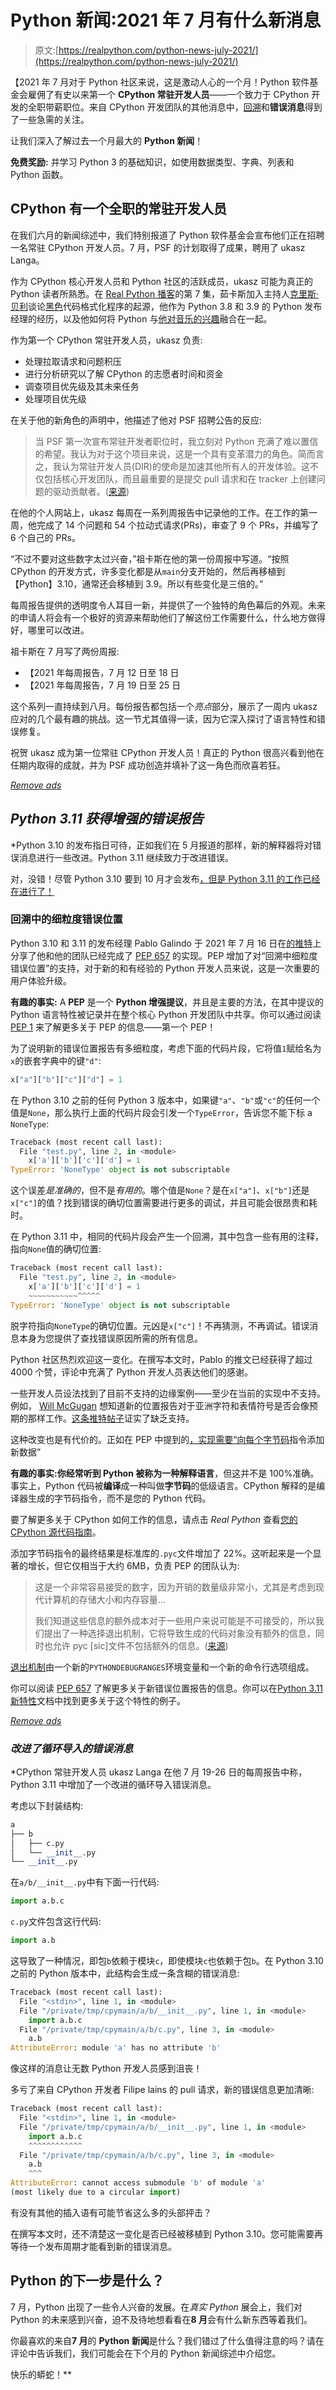 # Python 新闻:2021 年 7 月有什么新消息

> 原文:[https://realpython.com/python-news-july-2021/](https://realpython.com/python-news-july-2021/)

【2021 年 7 月对于 Python 社区来说，这是激动人心的一个月！Python 软件基金会雇佣了有史以来第一个 **CPython 常驻开发人员**——一个致力于 CPython 开发的全职带薪职位。来自 CPython 开发团队的其他消息中，[回溯](https://realpython.com/python-traceback/)和**错误消息**得到了一些急需的关注。

让我们深入了解过去一个月最大的 **Python 新闻**！

**免费奖励:** 并学习 Python 3 的基础知识，如使用数据类型、字典、列表和 Python 函数。

## CPython 有一个全职的常驻开发人员

在我们六月的新闻综述中，我们特别报道了 Python 软件基金会宣布他们正在招聘一名常驻 CPython 开发人员。7 月，PSF 的计划取得了成果，聘用了 ukasz Langa。

作为 CPython 核心开发人员和 Python 社区的活跃成员，ukasz 可能为真正的 Python 读者所熟悉。在 [Real Python 播客](https://realpython.com/podcasts/rpp/7/)的第 7 集，茹卡斯加入主持人[克里斯·贝利](https://realpython.com/team/cbailey/)谈论[黑色](https://black.readthedocs.io/en/stable/)代码格式化程序的起源，他作为 Python 3.8 和 3.9 的 Python 发布经理的经历，以及他如何将 Python 与[他对音乐的兴趣](https://www.youtube.com/watch?v=02CLD-42VdI)融合在一起。

作为第一个 CPython 常驻开发人员，ukasz 负责:

*   处理拉取请求和问题积压
*   进行分析研究以了解 CPython 的志愿者时间和资金
*   调查项目优先级及其未来任务
*   处理项目优先级

在关于他的新角色的声明中，他描述了他对 PSF 招聘公告的反应:

> 当 PSF 第一次宣布常驻开发者职位时，我立刻对 Python 充满了难以置信的希望。我认为对于这个项目来说，这是一个具有变革潜力的角色。简而言之，我认为常驻开发人员(DIR)的使命是加速其他所有人的开发体验。这不仅包括核心开发团队，而且最重要的是提交 pull 请求和在 tracker 上创建问题的驱动贡献者。([来源](https://lukasz.langa.pl/a072a74b-19d7-41ff-a294-e6b1319fdb6e/))

在他的个人网站上，ukasz 每周在一系列周报告中记录他的工作。在工作的第一周，他完成了 14 个问题和 54 个拉动式请求(PRs)，审查了 9 个 PRs，并编写了 6 个自己的 PRs。

“不过不要对这些数字太过兴奋，”祖卡斯在他的第一份周报中写道。“按照 CPython 的开发方式，许多变化都是从`main`分支开始的，然后再移植到【Python】3.10，通常还会移植到 3.9。所以有些变化是三倍的。”

每周报告提供的透明度令人耳目一新，并提供了一个独特的角色幕后的外观。未来的申请人将会有一个极好的资源来帮助他们了解这份工作需要什么，什么地方做得好，哪里可以改进。

祖卡斯在 7 月写了两份周报:

*   【2021 年每周报告，7 月 12 日至 18 日
*   【2021 年每周报告，7 月 19 日至 25 日

这个系列一直持续到八月。每份报告都包括一个*亮点*部分，展示了一周内 ukasz 应对的几个最有趣的挑战。这一节尤其值得一读，因为它深入探讨了语言特性和错误修复。

祝贺 ukasz 成为第一位常驻 CPython 开发人员！真正的 Python 很高兴看到他在任期内取得的成就，并为 PSF 成功创造并填补了这一角色而欣喜若狂。

[*Remove ads*](/account/join/)

## *Python 3.11 获得增强的错误报告*

 *Python 3.10 的发布指日可待，正如我们在 5 月报道的那样，新的解释器将对错误消息进行一些改进。Python 3.11 继续致力于改进错误。

对，没错！尽管 Python 3.10 要到 10 月才会发布[，但是 Python 3.11 的工作已经在进行了！](https://www.python.org/dev/peps/pep-0619/)

### 回溯中的细粒度错误位置

Python 3.10 和 3.11 的发布经理 Pablo Galindo 于 2021 年 7 月 16 日在[的推特](https://twitter.com/pyblogsal/status/1416034899639750659)上分享了他和他的团队已经完成了 [PEP 657](https://www.python.org/dev/peps/pep-0657/) 的实现。PEP 增加了对“回溯中细粒度错误位置”的支持，对于新的和有经验的 Python 开发人员来说，这是一次重要的用户体验升级。

**有趣的事实:** A **PEP** 是一个 **Python 增强提议**，并且是主要的方法，在其中提议的 Python 语言特性被记录并在整个核心 Python 开发团队中共享。你可以通过阅读 [PEP 1](https://www.python.org/dev/peps/pep-0001) 来了解更多关于 PEP 的信息——第一个 PEP！

为了说明新的错误位置报告有多细粒度，考虑下面的代码片段，它将值`1`赋给名为`x`的嵌套字典中的键`"d"`:

```py
x["a"]["b"]["c"]["d"] = 1
```

在 Python 3.10 之前的任何 Python 3 版本中，如果键`"a"`、`"b"`或`"c"`的任何一个值是`None`，那么执行上面的代码片段会引发一个`TypeError`，告诉您不能下标 a `NoneType`:

```py
Traceback (most recent call last):
  File "test.py", line 2, in <module>
    x['a']['b']['c']['d'] = 1
TypeError: 'NoneType' object is not subscriptable
```

这个误差*是准确的*，但不是*有用的*。哪个值是`None`？是在`x["a"]`、`x["b"]`还是`x["c"]`的值？找到错误的确切位置需要进行更多的调试，并且可能会很昂贵和耗时。

在 Python 3.11 中，相同的代码片段会产生一个回溯，其中包含一些有用的注释，指向`None`值的确切位置:

```py
Traceback (most recent call last):
  File "test.py", line 2, in <module>
    x['a']['b']['c']['d'] = 1
    ~~~~~~~~~~~^^^^^
TypeError: 'NoneType' object is not subscriptable
```

脱字符指向`NoneType`的确切位置。元凶是`x["c"]`！不再猜测，不再调试。错误消息本身为您提供了查找错误原因所需的所有信息。

Python 社区热烈欢迎这一变化。在撰写本文时，Pablo 的推文已经获得了超过 4000 个赞，评论中充满了 Python 开发人员表达他们的感谢。

一些开发人员设法找到了目前不支持的边缘案例——至少在当前的实现中不支持。例如， [Will McGugan](https://twitter.com/willmcgugan) 想知道新的位置报告对于亚洲字符和表情符号是否会像预期的那样工作。[这条推特帖子](https://twitter.com/willmcgugan/status/1416129912063373324)证实了缺乏支持。

这种改变也是有代价的。正如在 PEP 中提到的[，实现需要“向每个](https://www.python.org/dev/peps/pep-0657/#rationale)[字节码](https://realpython.com/cpython-source-code-guide/#what-does-a-compiler-do)指令添加新数据”

**有趣的事实:**你经常听到 Python 被称为一种**解释语言**，但这并不是 100%准确。事实上，Python 代码被**编译**成一种叫做**字节码**的低级语言。CPython 解释的是编译器生成的字节码指令，而不是您的 Python 代码。

要了解更多关于 CPython 如何工作的信息，请点击 *Real Python* 查看[您的 CPython 源代码指南](https://realpython.com/cpython-source-code-guide)。

添加字节码指令的最终结果是标准库的`.pyc`文件增加了 22%。这听起来是一个显著的增长，但它仅相当于大约 6MB，负责 PEP 的团队认为:

> 这是一个非常容易接受的数字，因为开销的数量级非常小，尤其是考虑到现代计算机的存储大小和内存容量…
> 
> 我们知道这些信息的额外成本对于一些用户来说可能是不可接受的，所以我们提出了一种选择退出机制，它将导致生成的代码对象没有额外的信息，同时也允许 pyc [sic]文件不包括额外的信息。([来源](https://www.python.org/dev/peps/pep-0657/#rationale))

[退出机制](https://www.python.org/dev/peps/pep-0657/#opt-out-mechanism)由一个新的`PYTHONDEBUGRANGES`环境变量和一个新的命令行选项组成。

你可以阅读 [PEP 657](https://www.python.org/dev/peps/pep-0657) 了解更多关于新错误位置报告的信息。你可以在[Python 3.11 新特性](https://docs.python.org/3.11/whatsnew/3.11.html)文档中找到更多关于这个特性的例子。

[*Remove ads*](/account/join/)

### *改进了循环导入的错误消息*

 *CPython 常驻开发人员 ukasz Langa 在他 7 月 19-26 日的每周报告中称，Python 3.11 中增加了一个改进的循环导入错误消息。

考虑以下封装结构:

```py
a
├── b
│   ├── c.py
│   └── __init__.py
└── __init__.py
```

在`a/b/__init__.py`中有下面一行代码:

```py
import a.b.c
```

`c.py`文件包含这行代码:

```py
import a.b
```

这导致了一种情况，即包`b`依赖于模块`c`，即使模块`c`也依赖于包`b`。在 Python 3.10 之前的 Python 版本中，此结构会生成一条含糊的错误消息:

```py
Traceback (most recent call last):
  File "<stdin>", line 1, in <module>
  File "/private/tmp/cpymain/a/b/__init__.py", line 1, in <module>
    import a.b.c
  File "/private/tmp/cpymain/a/b/c.py", line 3, in <module>
    a.b
AttributeError: module 'a' has no attribute 'b'
```

像这样的消息让无数 Python 开发人员感到沮丧！

多亏了来自 CPython 开发者 Filipe lains 的 pull 请求，新的错误信息更加清晰:

```py
Traceback (most recent call last):
  File "<stdin>", line 1, in <module>
  File "/private/tmp/cpymain/a/b/__init__.py", line 1, in <module>
    import a.b.c
    ^^^^^^^^^^^^
  File "/private/tmp/cpymain/a/b/c.py", line 3, in <module>
    a.b
    ^^^
AttributeError: cannot access submodule 'b' of module 'a'
(most likely due to a circular import)
```

有没有其他的插入语有可能节省这么多的头部抨击？

在撰写本文时，还不清楚这一变化是否已经被移植到 Python 3.10。您可能需要再等待一个发布周期才能看到新的错误消息。

## Python 的下一步是什么？

7 月，Python 出现了一些令人兴奋的发展。在*真实 Python* 展会上，我们对 Python 的未来感到兴奋，迫不及待地想看看在**8 月**会有什么新东西等着我们。

你最喜欢的来自**7 月**的 **Python 新闻**是什么？我们错过了什么值得注意的吗？请在评论中告诉我们，我们可能会在下个月的 Python 新闻综述中介绍您。

快乐的蟒蛇！**